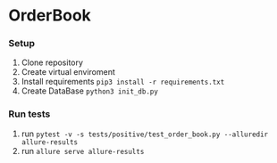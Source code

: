 # OrderBook 


### Setup 

1. Clone repository 
2. Create virtual enviroment
3. Install requirements `pip3 install -r requirements.txt`
4. Create DataBase ```python3 init_db.py```

### Run tests
1. run  ```pytest -v -s tests/positive/test_order_book.py --alluredir allure-results```
2. run ```allure serve allure-results```